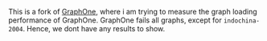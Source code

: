 This is a fork of [GraphOne], where i am trying to measure the graph loading
performance of GraphOne. GraphOne fails all graphs, except for `indochina-2004`.
Hence, we dont have any results to show.

[GraphOne]: https://github.com/the-data-lab/GraphOne
